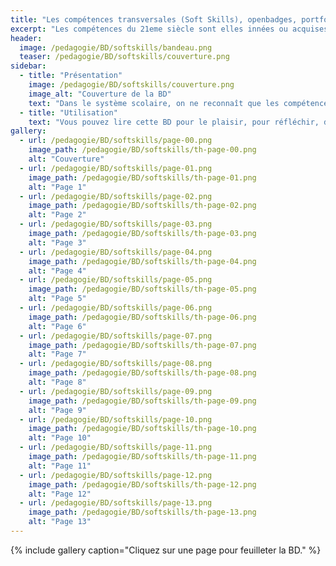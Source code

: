 ```yaml
---
title: "Les compétences transversales (Soft Skills), openbadges, portfolio, ..."
excerpt: "Les compétences du 21eme siècle sont elles innées ou acquises ? "
header:
  image: /pedagogie/BD/softskills/bandeau.png
  teaser: /pedagogie/BD/softskills/couverture.png
sidebar:
  - title: "Présentation"
    image: /pedagogie/BD/softskills/couverture.png
    image_alt: "Couverture de la BD"
    text: "Dans le système scolaire, on ne reconnaît que les compétences disciplinaires qu'on identifie, qu'on travaille, qu'on évalue et qu'on certifie. Pourquoi les compétences transversales, relationnelles et comportementales (qu'on appelle parfois soft-skills) ne sont pas  considérées comme les autres compétences ? Pourtant, à niveau de diplôme égal, ce sont elles qui feront toute la différence ? Quels soft-skills identifier ? Comment les développer ? Comment les évaluer ? Comment les reconnaître et les certifier ?"
  - title: "Utilisation"
    text: "Vous pouvez lire cette BD pour le plaisir, pour réfléchir, dans des ateliers de formation, pour sensibiliser, ..."
gallery:
  - url: /pedagogie/BD/softskills/page-00.png
    image_path: /pedagogie/BD/softskills/th-page-00.png
    alt: "Couverture"
  - url: /pedagogie/BD/softskills/page-01.png
    image_path: /pedagogie/BD/softskills/th-page-01.png
    alt: "Page 1"
  - url: /pedagogie/BD/softskills/page-02.png
    image_path: /pedagogie/BD/softskills/th-page-02.png
    alt: "Page 2"
  - url: /pedagogie/BD/softskills/page-03.png
    image_path: /pedagogie/BD/softskills/th-page-03.png
    alt: "Page 3"
  - url: /pedagogie/BD/softskills/page-04.png
    image_path: /pedagogie/BD/softskills/th-page-04.png
    alt: "Page 4"
  - url: /pedagogie/BD/softskills/page-05.png
    image_path: /pedagogie/BD/softskills/th-page-05.png
    alt: "Page 5"
  - url: /pedagogie/BD/softskills/page-06.png
    image_path: /pedagogie/BD/softskills/th-page-06.png
    alt: "Page 6"
  - url: /pedagogie/BD/softskills/page-07.png
    image_path: /pedagogie/BD/softskills/th-page-07.png
    alt: "Page 7"
  - url: /pedagogie/BD/softskills/page-08.png
    image_path: /pedagogie/BD/softskills/th-page-08.png
    alt: "Page 8"
  - url: /pedagogie/BD/softskills/page-09.png
    image_path: /pedagogie/BD/softskills/th-page-09.png
    alt: "Page 9"
  - url: /pedagogie/BD/softskills/page-10.png
    image_path: /pedagogie/BD/softskills/th-page-10.png
    alt: "Page 10"
  - url: /pedagogie/BD/softskills/page-11.png
    image_path: /pedagogie/BD/softskills/th-page-11.png
    alt: "Page 11"
  - url: /pedagogie/BD/softskills/page-12.png
    image_path: /pedagogie/BD/softskills/th-page-12.png
    alt: "Page 12"
  - url: /pedagogie/BD/softskills/page-13.png
    image_path: /pedagogie/BD/softskills/th-page-13.png
    alt: "Page 13"
---
```


{% include gallery caption="Cliquez sur une page pour feuilleter la BD." %}


